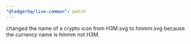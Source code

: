 ```yaml
---
"@ledgerhq/live-common": patch
---
```


changed the name of a crypto icon from H3M.svg to hmmm.svg because the currency name is hmmm not H3M.
